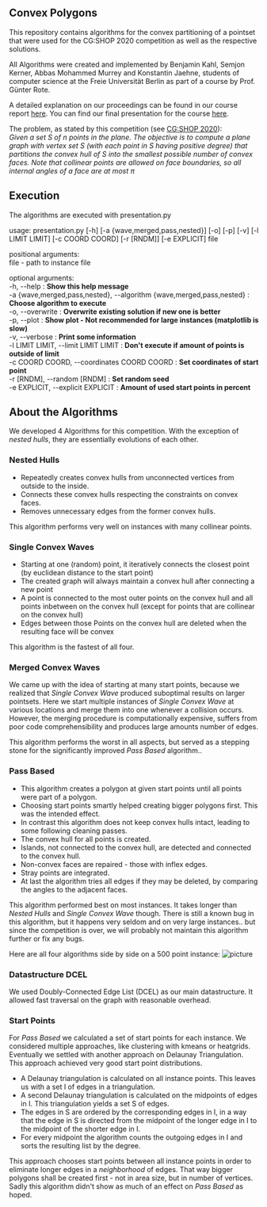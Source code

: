 ## Convex Polygons

This repository contains algorithms for the convex partitioning of a pointset that were used for the CG:SHOP 2020 competition as well as the respective solutions.

All Algorithms were created and implemented by Benjamin Kahl, Semjon Kerner, Abbas Mohammed Murrey and Konstantin Jaehne, students of computer science at the Freie Universität Berlin as part of a course by Prof. Günter Rote.

A detailed explanation on our proceedings can be found in our course report [here](https://github.com/SemjonKerner/convex_polygons/blob/master/texinput/report.pdf).
You can find our final presentation for the course [here](https://github.com/SemjonKerner/convex_polygons/blob/b5412ddf3189458d07803e934d98bb67e8e7cc36/texinput/convex_polygons.pdf).

The problem, as stated by this competition (see [CG:SHOP 2020](
https://cgshop.ibr.cs.tu-bs.de/competition/cg-shop-2020/)):  
_Given a set S of n points in the plane. The objective is to compute a plane graph with vertex set S (with each point in S having positive degree) that partitions the convex hull of S into the smallest possible number of convex faces. Note that collinear points are allowed on face boundaries, so all internal angles of a face are at most π_

## Execution

The algorithms are executed with presentation.py

usage: presentation.py [-h] [-a {wave,merged,pass,nested}] [-o] [-p] [-v] [-l LIMIT LIMIT] [-c COORD COORD] [-r [RNDM]] [-e EXPLICIT] file

positional arguments:  
file - path to instance file

optional arguments:  
-h, --help : __Show this help message__  
-a {wave,merged,pass,nested}, --algorithm {wave,merged,pass,nested} : __Choose algorithm to execute__  
-o, --overwrite : __Overwrite existing solution if new one is better__  
-p, --plot : __Show plot  - Not recommended for large instances (matplotlib is slow)__  
-v, --verbose : __Print some information__  
-l LIMIT LIMIT, --limit LIMIT LIMIT : __Don't execute if amount of points is outside of limit__  
-c COORD COORD, --coordinates COORD COORD : __Set coordinates of start point__  
-r [RNDM], --random [RNDM] : __Set random seed__  
-e EXPLICIT, --explicit EXPLICIT : __Amount of used start points in percent__  

## About the Algorithms
We developed 4 Algorithms for this competition.
With the exception of _nested hulls_, they are essentially evolutions of each other.

### Nested Hulls
- Repeatedly creates convex hulls from unconnected vertices from outside to the inside.
- Connects these convex hulls respecting the constraints on convex faces.
- Removes unnecessary edges from the former convex hulls.

This algorithm performs very well on instances with many collinear points.

### Single Convex Waves
- Starting at one (random) point, it iteratively connects the closest point (by euclidean distance to the start point)
- The created graph will always maintain a convex hull after connecting a new point
- A point is connected to the most outer points on the convex hull and all points inbetween on the convex hull (except for points that are collinear on the convex hull)
- Edges between those Points on the convex hull are deleted when the resulting face will be convex

This algorithm is the fastest of all four.

### Merged Convex Waves
We came up with the idea of starting at many start points, because we realized that _Single Convex Wave_ produced suboptimal results on larger pointsets.
Here we start multiple instances of _Single Convex Wave_ at various locations and merge them into one whenever a collision occurs.
However, the merging procedure is computationally expensive, suffers from poor code comprehensibility and produces large amounts number of edges.

This algorithm performs the worst in all aspects, but served as a stepping stone for the significantly improved _Pass Based_ algorithm..

### Pass Based
- This algorithm creates a polygon at given start points until all points were part of a polygon.
- Choosing start points smartly helped creating bigger polygons first. This was the intended effect.
- In contrast this algorithm does not keep convex hulls intact, leading to some following cleaning passes.
- The convex hull for all points is created.
- Islands, not connected to the convex hull, are detected and connected to the convex hull.
- Non-convex faces are repaired - those with inflex edges.
- Stray points are integrated.
- At last the algorithm tries all edges if they may be deleted, by comparing the angles to the adjacent faces.

This algorithm performed best on most instances. It takes longer than _Nested Hulls_ and _Single Convex Wave_ though.
There is still a known bug in this algorithm, but it happens very seldom and on very large instances.. but since the competition is over, we will probably not maintain this algorithm further or fix any bugs.

Here are all four algorithms side by side on a 500 point instance:
![picture](https://i.imgur.com/FA7LW13.png)

### Datastructure DCEL
We used Doubly-Connected Edge List (DCEL) as our main datastructure. It allowed fast traversal on the graph with reasonable overhead.

### Start Points
For _Pass Based_ we calculated a set of start points for each instance. We considered multiple approaches, like clustering with kmeans or heatgrids. Eventually we settled with another approach on Delaunay Triangulation. This approach achieved very good start point distributions.

- A Delaunay triangulation is calculated on all instance points. This leaves us with a set I of edges in a triangulation.
- A second Delaunay triangulation is calculated on the midpoints of edges in I. This triangulation yields a set S of edges.
- The edges in S are ordered by the corresponding edges in I, in a way that the edge in S is directed from the midpoint of the longer edge in I to the midpoint of the shorter edge in I.
- For every midpoint the algorithm counts the outgoing edges in I and sorts the resulting list by the degree.

This approach chooses start points between all instance points in order to eliminate longer edges in a _neighborhood_ of edges. That way bigger polygons shall be created first - not in area size, but in number of vertices. Sadly this algorithm didn't show as much of an effect on _Pass Based_ as hoped.
